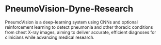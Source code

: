 # PneumoVision-Dyne-Research
PneumoVision is a deep-learning system using CNNs and optional reinforcement learning to detect pneumonia and other thoracic conditions from chest X-ray images, aiming to deliver accurate, efficient diagnoses for clinicians while advancing medical research.
